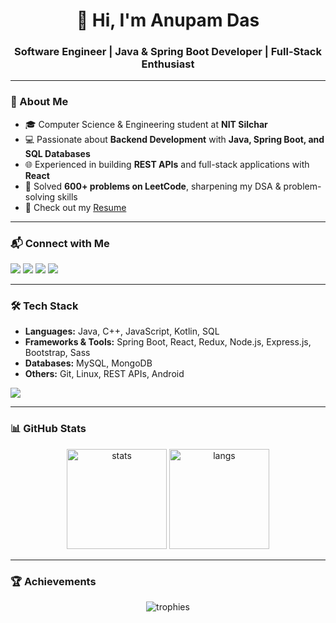 <h1 align="center">👋 Hi, I'm Anupam Das</h1>
<h3 align="center">Software Engineer | Java & Spring Boot Developer | Full-Stack Enthusiast</h3>

---

### 🚀 About Me
- 🎓 Computer Science & Engineering student at **NIT Silchar**  
- 💻 Passionate about **Backend Development** with **Java, Spring Boot, and SQL Databases**  
- 🌐 Experienced in building **REST APIs** and full-stack applications with **React**  
- 🧩 Solved **600+ problems on LeetCode**, sharpening my DSA & problem-solving skills  
- 📄 Check out my [Resume](https://drive.google.com/file/d/1AHLivTdHv9rH_1LtVskYzp-cr7HRL4IX/view)  

---

### 📬 Connect with Me
<p align="left">
<a href="https://www.linkedin.com/in/anupam-das-b49379182/" target="blank"><img src="https://img.shields.io/badge/-LinkedIn-blue?logo=linkedin&logoColor=white" /></a>
<a href="https://www.facebook.com/profile.php?id=100014350572946" target="blank"><img src="https://img.shields.io/badge/-Facebook-%231877F2?logo=facebook&logoColor=white" /></a>
<a href="https://hashnode.com/@anupamdas1511" target="blank"><img src="https://img.shields.io/badge/-Hashnode-2962FF?logo=hashnode&logoColor=white" /></a>
<a href="https://leetcode.com/anupamdas1511/" target="blank"><img src="https://img.shields.io/badge/-LeetCode-%23FFA116?logo=LeetCode&logoColor=black" /></a>
</p>

---

### 🛠️ Tech Stack
- **Languages:** Java, C++, JavaScript, Kotlin, SQL  
- **Frameworks & Tools:** Spring Boot, React, Redux, Node.js, Express.js, Bootstrap, Sass  
- **Databases:** MySQL, MongoDB  
- **Others:** Git, Linux, REST APIs, Android  

<p align="left">
<img src="https://skillicons.dev/icons?i=java,spring,react,redux,nodejs,express,mysql,mongodb,cpp,js,html,css,bootstrap,git,linux,kotlin" />
</p>

---

### 📊 GitHub Stats
<p align="center">
<img src="https://github-readme-stats.vercel.app/api?username=anupamdas1511&show_icons=true&theme=tokyonight" alt="stats" height="160"/>
<img src="https://github-readme-stats.vercel.app/api/top-langs?username=anupamdas1511&layout=compact&theme=tokyonight" alt="langs" height="160"/>
</p>

---

### 🏆 Achievements
<p align="center">
<img src="https://github-profile-trophy.vercel.app/?username=anupamdas1511&theme=dracula&margin-w=15&margin-h=15" alt="trophies" />
</p>
